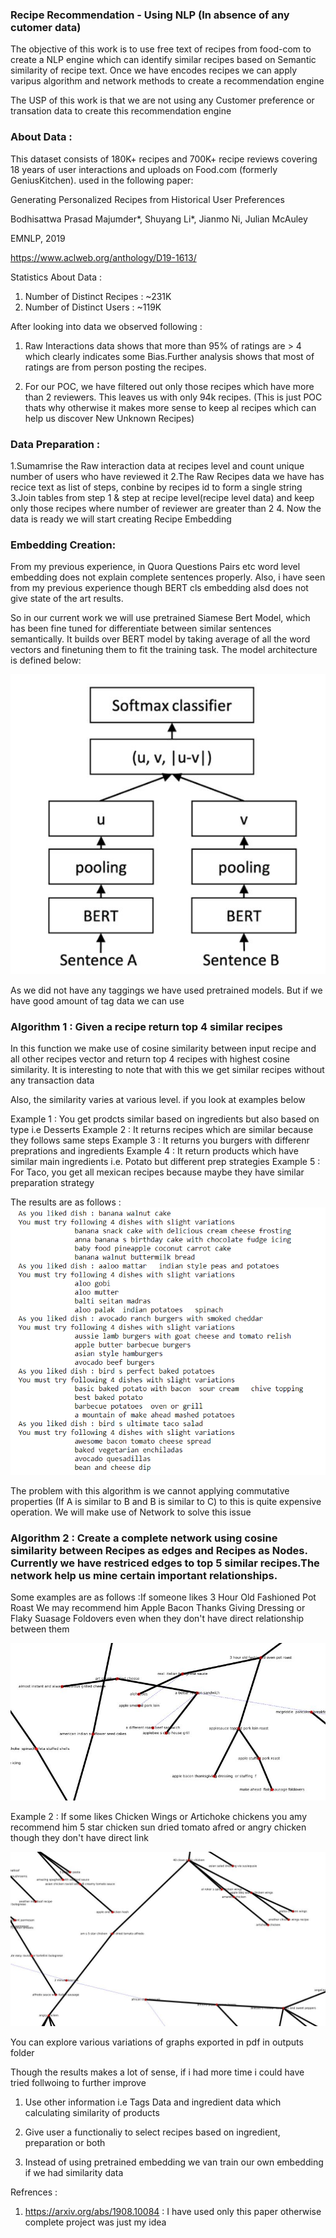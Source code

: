 ### Recipe Recommendation - Using NLP (In absence of any cutomer data)

The objective of this work is to use free text of recipes from food-com to create a NLP engine which can identify similar recipes based on Semantic similarity of recipe text. Once we have encodes recipes we can apply varipus algorithm and network methods to create a recommendation engine

The USP of this work is that we are not using any Customer preference or transation data to create this recommendation engine

### About Data : 
This dataset consists of 180K+ recipes and 700K+ recipe reviews covering 18 years of user interactions and uploads on Food.com (formerly GeniusKitchen). used in the following paper:

Generating Personalized Recipes from Historical User Preferences

Bodhisattwa Prasad Majumder*, Shuyang Li*, Jianmo Ni, Julian McAuley

EMNLP, 2019

https://www.aclweb.org/anthology/D19-1613/

Statistics About Data :
1. Number of Distinct Recipes : ~231K
2. Number of Distinct Users : ~119K

After looking into data we observed following :

1.  Raw Interactions data shows that more than 95% of ratings are > 4 which clearly indicates some Bias.Further analysis shows that most of ratings are from person posting the recipes. 

2.  For our POC, we have filtered out only those recipes which have more than 2 reviewers. This leaves us with only 94k recipes. (This is just POC thats why otherwise it makes more sense to keep al recipes which can help us discover New Unknown Recipes)

### Data Preparation :
1.Sumamrise the Raw interaction data at recipes level and count unique number of users who have reviewed it
2.The Raw Recipes data we have has recice text as list of steps, conbine by recipes id to form a single string
3.Join tables from step 1 & step at recipe level(recipe level data) and keep only those recipes where number of reviewer are greater than 2
4. Now the data is ready we will start creating Recipe Embedding

### Embedding Creation:

From my previous experience, in Quora Questions Pairs etc word level embedding does not explain complete sentences properly. Also, i have seen from my previous experience though BERT cls embedding alsd does not give state of the art results.

So in our current work we will use pretrained Siamese Bert Model, which has been fine tuned for differentiate between similar sentences semantically. It builds over BERT model by taking average of all the word vectors and finetuning them to fit the training task. The model architecture is defined below:

![Sbert-Model](https://github.com/Ashwinikumar1/NLP-DL/blob/master/Recipe_Recommendation_Using_Recipe%20Embedding/Outputs/Model_Sbert.JPG) 

As we did not have any taggings we have used pretrained models. But if we have good amount of tag data we can use 


### Algorithm 1 : Given a recipe return top 4 similar recipes
In this function we make use of cosine similarity between input recipe  and all other recipes vector and return top 4 recipes with highest cosine similarity. It is interesting to note that with this we get similar recipes without any transaction data

Also, the similarity varies at various level. if you look at examples below

Example 1 : You get prodcts similar based on ingredients but also based on type i.e Desserts
Example 2 : It returns recipes which are similar because they follows same steps
Example 3 : It returns you burgers with differenr preprations and ingredients
Example 4 : It return products which have similar main ingredients i.e. Potato but different prep strategies
Example 5 : For Taco, you get all mexican recipes because maybe they have similar preparation strategy

The results are as follows :
![Recommendations](https://github.com/Ashwinikumar1/NLP-DL/blob/master/Recipe_Recommendation_Using_Recipe%20Embedding/Outputs/Product_Recommendations.PNG)
 
The problem with this algorithm is we cannot applying commutative properties (If A is similar to B and B is similar to C) to this is quite expensive operation. We will make use of Network to solve this issue

### Algorithm 2 : Create a complete network using cosine similarity between Recipes as edges and Recipes as Nodes. Currently we have restriced edges to top 5 similar recipes.The network help us mine certain important relationships.

Some examples are as follows :If someone likes 3 Hour Old Fashioned Pot Roast We may recommend him Apple Bacon Thanks Giving Dressing or Flaky Suasage Foldovers even when they don't have direct relationship between them

![recommendation1](https://github.com/Ashwinikumar1/NLP-DL/blob/master/Recipe_Recommendation_Using_Recipe%20Embedding/Outputs/Network_Recommendation1.JPG)

Example 2 : If some likes Chicken Wings or Artichoke chickens you amy recommend him 5 star chicken sun dried tomato afred or angry chicken though they don't have direct link 

![recommendation2](https://github.com/Ashwinikumar1/NLP-DL/blob/master/Recipe_Recommendation_Using_Recipe%20Embedding/Outputs/Network_Recommedation2.JPG)

You can explore various variations of graphs exported in pdf in outputs folder

Though the results makes a lot of sense, if i had more time i could have tried follwoing to further improve

1. Use other information i.e Tags Data and ingredient data which calculating similarity of products

2. Give user a functionaliy to select recipes based on ingredient, preparation or both

3. Instead of using pretrained embedding we van train our own embedding if we had similarity data

Refrences :

1. https://arxiv.org/abs/1908.10084 : I have used only this paper otherwise complete project was just my idea



 

